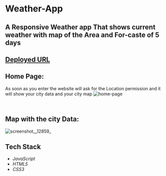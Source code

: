 # Weather-App
## A Responsive Weather app That shows current weather with map of the Area and For-caste of 5 days 


## [Deployed URL](https://cool-yeot-d2f099.netlify.app/)


## Home Page:
As soon as you enter the website will ask for the Location permission and it will show your city data and your city map
![home-page](https://i.ibb.co/jWJ2npD/Screenshot-20230113-002917.png)

<br/>

## Map with the city Data:
![screenshot__12859_](https://i.ibb.co/KWNq9h3/Screenshot-20230113-002635.png)




## Tech Stack 

- *JavaScript*
- *HTML5*
- *CSS3*

